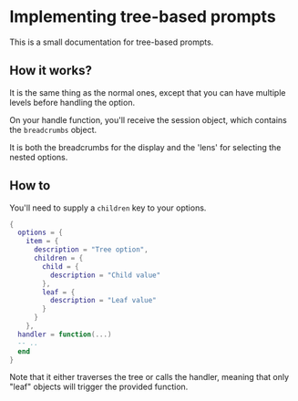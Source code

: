 # Implementing tree-based prompts

This is a small documentation for tree-based prompts.

## How it works?

It is the same thing as the normal ones, except that you can have multiple levels before handling the option.

On your handle function, you'll receive the session object, which contains the `breadcrumbs` object.

It is both the breadcrumbs for the display and the 'lens' for selecting the nested options.

## How to

You'll need to supply a `children` key to your options.

```lua
{
  options = {
    item = {
      description = "Tree option",
      children = {
        child = {
          description = "Child value"
        },
        leaf = {
          description = "Leaf value"
        }
      }
    },
  handler = function(...)
  -- ..
  end
}
```

Note that it either traverses the tree or calls the handler, meaning that only "leaf" objects will trigger the provided function.

